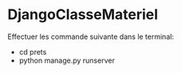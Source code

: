 # DjangoClasseMateriel
Effectuer les commande suivante dans le terminal:

-  cd prets
-  python manage.py runserver
